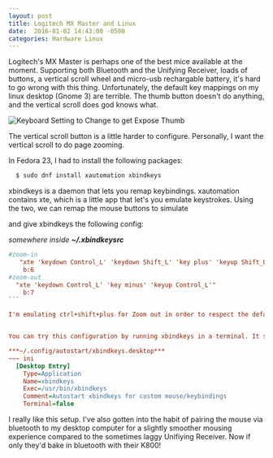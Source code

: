 ```yaml
---
layout: post
title: Logitech MX Master and Linux
date:  2016-01-02 14:43:00 -0500
categories: Hardware Linux
---
```


Logitech's MX Master is perhaps one of the best mice available at the moment. Supporting both Bluetooth and the Unifying Receiver, loads of buttons, a vertical scroll wheel and micro-usb rechargable battery, it's hard to go wrong with this thing. Unfortunately, the default key mappings on my linux desktop (Gnome 3) are terrible. The thumb button doesn't do anything, and the vertical scroll does god knows what.


![Keyboard Setting to Change to get Expose Thumb]( /assets/2016/logitech_thumbbutton.png)

The vertical scroll button is a little harder to configure. Personally, I want the vertical scroll to do page zooming.

In Fedora 23, I had to install the following packages:
~~~ bash
  $ sudo dnf install xautomation xbindkeys
~~~

xbindkeys is a daemon that lets you remap keybindings. xautomation contains xte, which is a little app that let's you emulate keystrokes. Using the two, we can remap the mouse buttons to simulate

and give xbindkeys the following config:

*somewhere inside **~/.xbindkeysrc***
~~~ ini
#zoom-in
   "xte 'keydown Control_L' 'keydown Shift_L' 'key plus' 'keyup Shift_L' 'keyup Control_L'"
    b:6
#zoom-out
  "xte 'keydown Control_L' 'key minus' 'keyup Control_L'"
    b:7
```

I'm emulating ctrl+shift+plus for Zoom out in order to respect the default Zoom Out bindings for nautilus. All the browsers I use also support the binding so it so it's works out well. Zoom-in doesn't need it for some reason.  


You can try this configuration by running xbindkeys in a terminal. It should daemonize, but will not run on restart. Fedora doesn't have this working with systemd out of the box, so I had to improvise to get this working on login. I made a desktop file in ~/.config/autostart

***~/.config/autostart/xbindkeys.desktop***
~~~ ini
  [Desktop Entry]
    Type=Application
    Name=xbindkeys
    Exec=/usr/bin/xbindkeys
    Comment=Autostart xbindkeys for custom mouse/keybindings
    Terminal=false
~~~

I really like this setup. I've also gotten into the habit of pairing the mouse via bluetooth to my desktop computer for a slightly smoother mousing experience compared to the sometimes laggy Unifiying Receiver. Now if only they'd bake in bluetooth with their K800!
